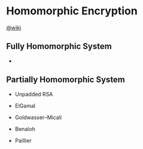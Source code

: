 # Homomorphic Encryption

[@wiki](https://en.wikipedia.org/wiki/Homomorphic_encryption)

## Fully Homomorphic System

-

## Partially Homomorphic System

- Unpadded RSA

- ElGamal

- Goldwasser–Micali

- Benaloh

- Paillier
